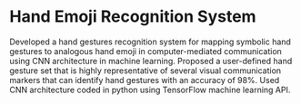 # Hand Emoji Recognition System
Developed a hand gestures recognition system for mapping symbolic hand gestures to analogous hand emoji in computer-mediated communication
using CNN architecture in machine learning.
Proposed a user-defined hand gesture set that is highly representative of several visual communication markers that can identify hand gestures with
an accuracy of 98%.
Used CNN architecture coded in python using TensorFlow machine learning API.

